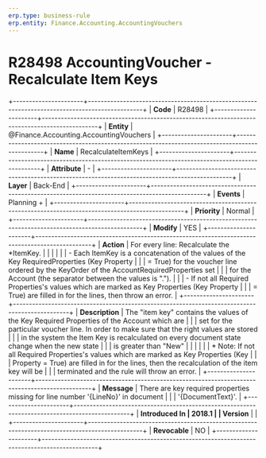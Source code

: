 ```yaml
---
erp.type: business-rule
erp.entity: Finance.Accounting.AccountingVouchers
---
```


# R28498 AccountingVoucher - Recalculate Item Keys
+----------------------+-----------------------------------------------------------------------------------------------+
| **Code**             | R28498                                                                                        |
+----------------------+-----------------------------------------------------------------------------------------------+
| **Entity**           | @Finance.Accounting.AccountingVouchers                                                                             |
+----------------------+-----------------------------------------------------------------------------------------------+
| **Name**             | RecalculateItemKeys                                                                           |
+----------------------+-----------------------------------------------------------------------------------------------+
| **Attribute**        | \-                                                                                            |
+----------------------+-----------------------------------------------------------------------------------------------+
| **Layer**            | Back-End                                                                                      |
+----------------------+-----------------------------------------------------------------------------------------------+
| **Events**           | Planning +                                                                                    |
+----------------------+-----------------------------------------------------------------------------------------------+
| **Priority**         | Normal                                                                                        |
+----------------------+-----------------------------------------------------------------------------------------------+
| **Modify**           | YES                                                                                           |
+----------------------+-----------------------------------------------------------------------------------------------+
| **Action**           | For every line: Recalculate the \*ItemKey.                                                    |
|                      |                                                                                               |
|                      | -   Each ItemKey is a concatenation of the values of the Key RequiredProperties (Key Property |
|                      |     = True) for the voucher line ordered by the KeyOrder of the AccountRequiredProperties set |
|                      |     for the Account (the separator between the values is \".\").                              |
|                      | -   If not all Required Properties\'s values which are marked as Key Properties (Key Property |
|                      |     = True) are filled in for the lines, then throw an error.                                 |
+----------------------+-----------------------------------------------------------------------------------------------+
| **Description**      | The \"item key\" contains the values of the Key Required Properties of the Account which are  |
|                      | set for the particular voucher line. In order to make sure that the right values are stored   |
|                      | in the system the Item Key is recalculated on every document state change when the new state  |
|                      | is greater than \"New\"                                                                       |
|                      |                                                                                               |
|                      | \* Note: If not all Required Properties\'s values which are marked as Key Properties (Key     |
|                      | Property = True) are filled in for the lines, then the recalculation of the item key will be  |
|                      | terminated and the rule will throw an error.                                                  |
+----------------------+-----------------------------------------------------------------------------------------------+
| **Message**          | There are key required properties missing for line number \'{LineNo}\' in document            |
|                      | \'{DocumentText}\'.                                                                           |
+----------------------+-----------------------------------------------------------------------------------------------+
| **Introduced In      | 2018.1                                                                                        |
| Version**            |                                                                                               |
+----------------------+-----------------------------------------------------------------------------------------------+
| **Revocable**        | NO                                                                                            |
+----------------------+-----------------------------------------------------------------------------------------------+

  

  

  
